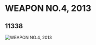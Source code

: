 # WEAPON NO.4, 2013
## 11338
![WEAPON NO.4, 2013](https://lc-www-live-s.legocdn.com/media/bricks/5/2/6056244.jpg)